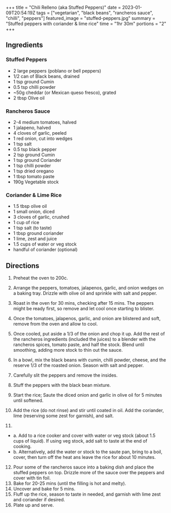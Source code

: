 +++
title = "Chili Relleno (aka Stuffed Peppers)"
date = 2023-01-09T20:54:19Z
tags = ["vegetarian", "black beans", "rancheros  sauce", "chilli", "peppers"]
featured_image = "stuffed-peppers.jpg"
summary = "Stuffed peppers with coriander & lime rice"
time = "1hr 30m"
portions = "2"
+++

## Ingredients
### Stuffed Peppers
- 2 large peppers (poblano or bell peppers)
- 1/2 can of Black beans, drained
- 1 tsp ground Cumin
- 0.5 tsp chilli powder
- ~50g cheddar (or Mexican queso fresco), grated
- 2 tbsp Olive oil

### Rancheros Sauce
- 2-4 medium tomatoes, halved
- 1 jalapeno, halved
- 4 cloves of garlic, peeled
- 1 red onion, cut into wedges
- 1 tsp salt
- 0.5 tsp black pepper
- 2 tsp ground Cumin
- 1 tsp ground Coriander
- 1 tsp chilli powder 
- 1 tsp dried oregano
- 1 tbsp tomato paste
- 190g Vegetable stock

### Coriander & Lime Rice
- 1.5 tbsp olive oil
- 1 small onion, diced
- 3 cloves of garlic, crushed
- 1 cup of rice
- 1 tsp salt (to taste)
- 1 tbsp ground coriander
- 1 lime, zest and juice
- 1.5 cups of water or veg stock
- handful of coriander (optional)

## Directions
1. Preheat the oven to 200c.
2. Arrange the peppers, tomatoes, jalapenos, garlic, and onion wedges on a baking tray. Drizzle with olive oil and sprinkle with salt and pepper. 
3. Roast in the oven for 30 mins, checking after 15 mins. The peppers might be ready first, so remove and let cool once starting to blister.
4. Once the tomatoes, jalapenos, garlic, and onion are blistered and soft, remove from the oven and allow to cool.
5. Once cooled, put aside a 1/3 of the onion and chop it up. Add the rest of the rancheros ingredients (included the juices) to a blender with the rancheros spices, tomato paste, and half the stock. Blend until smoothing, adding more stock to thin out the sauce.
6. In a bowl, mix the black beans with cumin, chilli powder, cheese, and the reserve 1/3 of the roasted onion. Season with salt and pepper. 
7. Carefully slit the peppers and remove the insides.
8. Stuff the peppers with the black bean mixture.

9. Start the rice; Saute the diced onion and garlic in olive oil for 5 minutes until softened. 
10. Add the rice (do not rinse) and stir until coated in oil. Add the coriander, lime (reserving some zest for garnish), and salt.
11. 
- a. Add to a rice cooker and cover with water or veg stock (about 1.5 cups of liquid). If using veg stock, add salt to taste at the end of cooking.
- b. Alternatively, add the water or stock to the saute pan, bring to a boil, cover, then turn off the heat ans leave the rice for about 10 minutes.  

12. Pour some of the rancheros sauce into a baking dish and place the stuffed peppers on top. Drizzle more of the sauce over the peppers and cover with tin foil.
13. Bake for 20-25 mins (until the filling is hot and melty).
14. Uncover and bake for 5 mins.
15. Fluff up the rice, season to taste in needed, and garnish with lime zest and coriander if desired.
16. Plate up and serve.